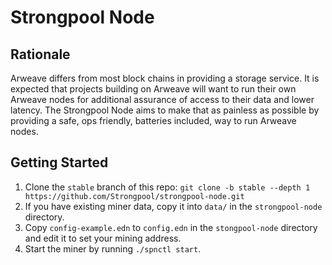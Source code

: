 # Strongpool Node

## Rationale

Arweave differs from most block chains in providing a storage service. It is
expected that projects building on Arweave will want to run their own Arweave
nodes for additional assurance of access to their data and lower latency. The
Strongpool Node aims to make that as painless as possible by providing a safe,
ops friendly, batteries included, way to run Arweave nodes.

## Getting Started

1. Clone the `stable` branch of this repo: `git clone -b stable --depth 1 https://github.com/Strongpool/strongpool-node.git`
2. If you have existing miner data, copy it into `data/` in the `strongpool-node` directory.
3. Copy `config-example.edn` to `config.edn` in the `stongpool-node` directory and edit it to set your mining address.
4. Start the miner by running `./spnctl start`.
